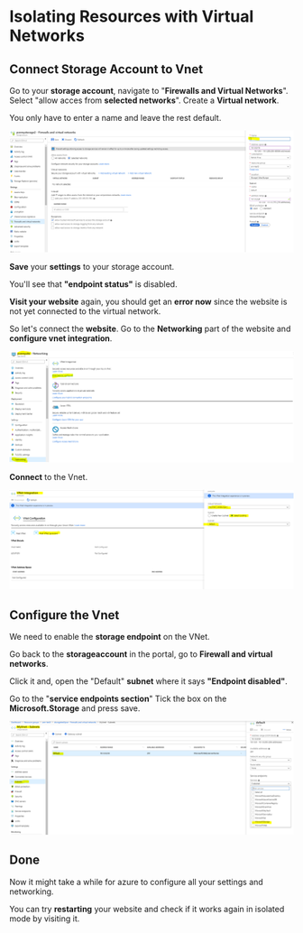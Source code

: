# Isolating Resources with Virtual Networks



## Connect Storage Account to Vnet

Go to your **storage account**, navigate to "**Firewalls and Virtual Networks**". Select "allow acces from **selected networks**".  Create a **Virtual network**. 

You only have to enter a name and leave the rest default.

![Create vnet](images/create-vnet-png.PNG)

**Save** your **settings** to your storage account.

You'll see that **"endpoint status"** is disabled.



**Visit your website** again, you should get an **error now** since the website is not yet connected to the virtual network.



So let's connect the **website**. Go to the **Networking** part of the website and **configure vnet integration**.

![Connect website](images/website-networking.PNG)



**Connect** to the Vnet.

![Vnet integration](images/vnet-integration.PNG)

## Configure the Vnet

We need to enable the **storage endpoint** on the VNet.

Go back to the **storageaccount** in the portal, go to **Firewall and virtual networks**.

Click it and, open the "Default" **subnet** where it says **"Endpoint disabled"**.

Go to the "**service endpoints section**"
Tick the box on the **Microsoft.Storage** and press save.

![enable service enpoint](images/enable-service-endpoint.PNG)



## Done

Now it might take a while for azure to configure all your settings and networking.

You can try **restarting** your website and check if it works again in isolated mode by visiting it.